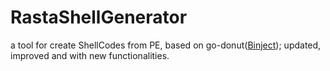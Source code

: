 # RastaShellGenerator

a tool for create ShellCodes from PE, based on go-donut([Binject](https://github.com/Binject/go-donut)); updated, improved and with new functionalities.
